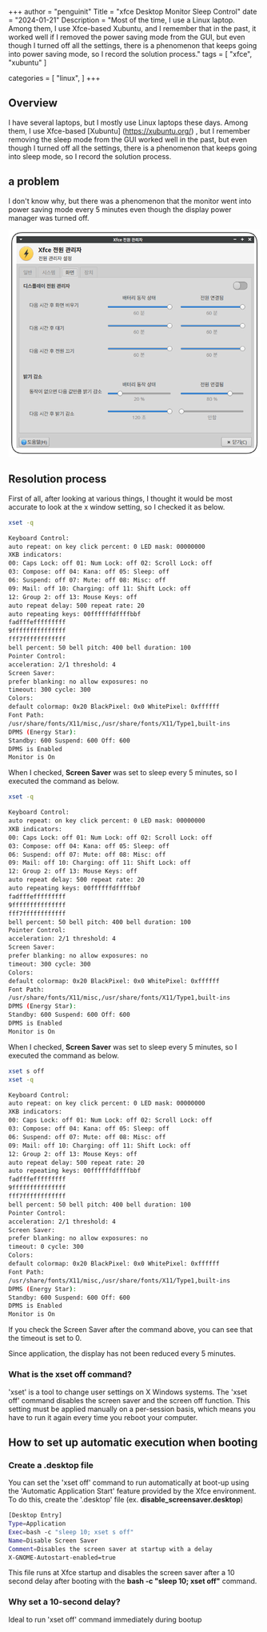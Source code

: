 +++
author = "penguinit"
Title = "xfce Desktop Monitor Sleep Control"
date = "2024-01-21"
Description = "Most of the time, I use a Linux laptop. Among them, I use Xfce-based Xubuntu, and I remember that in the past, it worked well if I removed the power saving mode from the GUI, but even though I turned off all the settings, there is a phenomenon that keeps going into power saving mode, so I record the solution process."
tags = [
"xfce", "xubuntu"
]

categories = [
"linux",
]
+++

## Overview

I have several laptops, but I mostly use Linux laptops these days. Among them, I use Xfce-based [Xubuntu] (https://xubuntu.org/) , but I remember removing the sleep mode from the GUI worked well in the past, but even though I turned off all the settings, there is a phenomenon that keeps going into sleep mode, so I record the solution process.

## a problem

I don't know why, but there was a phenomenon that the monitor went into power saving mode every 5 minutes even though the display power manager was turned off.

![Untitled](images/Untitled.png)

## Resolution process

First of all, after looking at various things, I thought it would be most accurate to look at the x window setting, so I checked it as below.

```bash
xset -q
```

```bash
Keyboard Control:
auto repeat: on key click percent: 0 LED mask: 00000000
XKB indicators:
00: Caps Lock: off 01: Num Lock: off 02: Scroll Lock: off
03: Compose: off 04: Kana: off 05: Sleep: off
06: Suspend: off 07: Mute: off 08: Misc: off
09: Mail: off 10: Charging: off 11: Shift Lock: off
12: Group 2: off 13: Mouse Keys: off
auto repeat delay: 500 repeat rate: 20
auto repeating keys: 00ffffffdffffbbf
fadfffefffffffff
9fffffffffffffff
fff7ffffffffffff
bell percent: 50 bell pitch: 400 bell duration: 100
Pointer Control:
acceleration: 2/1 threshold: 4
Screen Saver:
prefer blanking: no allow exposures: no
timeout: 300 cycle: 300
Colors:
default colormap: 0x20 BlackPixel: 0x0 WhitePixel: 0xffffff
Font Path:
/usr/share/fonts/X11/misc,/usr/share/fonts/X11/Type1,built-ins
DPMS (Energy Star):
Standby: 600 Suspend: 600 Off: 600
DPMS is Enabled
Monitor is On
```

When I checked, **Screen Saver** was set to sleep every 5 minutes, so I executed the command as below.

```bash
xset -q
```

```bash
Keyboard Control:
auto repeat: on key click percent: 0 LED mask: 00000000
XKB indicators:
00: Caps Lock: off 01: Num Lock: off 02: Scroll Lock: off
03: Compose: off 04: Kana: off 05: Sleep: off
06: Suspend: off 07: Mute: off 08: Misc: off
09: Mail: off 10: Charging: off 11: Shift Lock: off
12: Group 2: off 13: Mouse Keys: off
auto repeat delay: 500 repeat rate: 20
auto repeating keys: 00ffffffdffffbbf
fadfffefffffffff
9fffffffffffffff
fff7ffffffffffff
bell percent: 50 bell pitch: 400 bell duration: 100
Pointer Control:
acceleration: 2/1 threshold: 4
Screen Saver:
prefer blanking: no allow exposures: no
timeout: 300 cycle: 300
Colors:
default colormap: 0x20 BlackPixel: 0x0 WhitePixel: 0xffffff
Font Path:
/usr/share/fonts/X11/misc,/usr/share/fonts/X11/Type1,built-ins
DPMS (Energy Star):
Standby: 600 Suspend: 600 Off: 600
DPMS is Enabled
Monitor is On
```

When I checked, **Screen Saver** was set to sleep every 5 minutes, so I executed the command as below.

```bash
xset s off
xset -q
```

```bash
Keyboard Control:
auto repeat: on key click percent: 0 LED mask: 00000000
XKB indicators:
00: Caps Lock: off 01: Num Lock: off 02: Scroll Lock: off
03: Compose: off 04: Kana: off 05: Sleep: off
06: Suspend: off 07: Mute: off 08: Misc: off
09: Mail: off 10: Charging: off 11: Shift Lock: off
12: Group 2: off 13: Mouse Keys: off
auto repeat delay: 500 repeat rate: 20
auto repeating keys: 00ffffffdffffbbf
fadfffefffffffff
9fffffffffffffff
fff7ffffffffffff
bell percent: 50 bell pitch: 400 bell duration: 100
Pointer Control:
acceleration: 2/1 threshold: 4
Screen Saver:
prefer blanking: no allow exposures: no
timeout: 0 cycle: 300
Colors:
default colormap: 0x20 BlackPixel: 0x0 WhitePixel: 0xffffff
Font Path:
/usr/share/fonts/X11/misc,/usr/share/fonts/X11/Type1,built-ins
DPMS (Energy Star):
Standby: 600 Suspend: 600 Off: 600
DPMS is Enabled
Monitor is On
```

If you check the Screen Saver after the command above, you can see that the timeout is set to 0.

Since application, the display has not been reduced every 5 minutes.

### What is the xset off command?

'xset' is a tool to change user settings on X Windows systems. The 'xset off' command disables the screen saver and the screen off function. This setting must be applied manually on a per-session basis, which means you have to run it again every time you reboot your computer.

## ****How to set up automatic execution when booting****

### Create a .desktop file

You can set the 'xset off' command to run automatically at boot-up using the 'Automatic Application Start' feature provided by the Xfce environment. To do this, create the '.desktop' file
(ex. **disable_screensaver.desktop**)

```bash
[Desktop Entry]
Type=Application
Exec=bash -c "sleep 10; xset s off"
Name=Disable Screen Saver
Comment=Disables the screen saver at startup with a delay
X-GNOME-Autostart-enabled=true
```

This file runs at Xfce startup and disables the screen saver after a 10 second delay after booting with the **bash -c "sleep 10; xset off"** command.

### Why set a 10-second delay?

Ideal to run 'xset off' command immediately during bootup